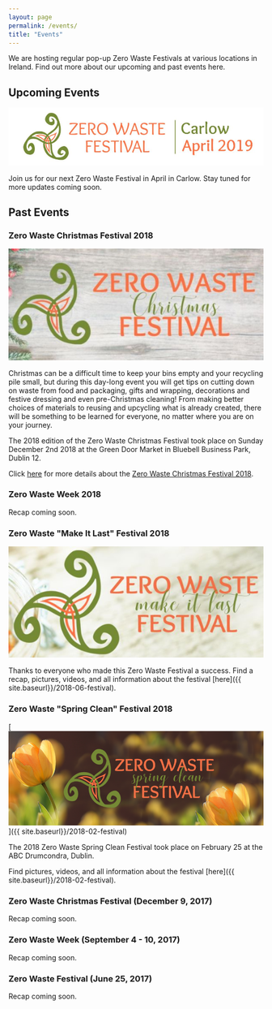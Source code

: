 ```yaml
---
layout: page
permalink: /events/
title: "Events"
---
```


We are hosting regular pop-up Zero Waste Festivals at various locations in Ireland. Find out more about our upcoming and past events here.

## Upcoming Events

[<picture> <source media="(min-width: 650px)" srcset="/images/events/2019-02-festival/carlow-zero-waste-festival-logo-wide.jpg"> <img src="/images/events/2019-02-festival/carlow-zero-waste-festival-logo-long.jpg" alt="Zero Waste Festival Carlow 2019" style="width:auto;"> </picture>](/2019-02-festival)

Join us for our next Zero Waste Festival in April in Carlow. Stay tuned for more updates coming soon.


## Past Events
 
### Zero Waste Christmas Festival 2018

[<picture> <source media="(min-width: 650px)" srcset="/images/events/2018-12-festival/2018-12-zero-waste-christmas-festival-logo-wide.jpg"> <img src="/images/events/2018-12-festival/2018-12-zero-waste-christmas-festival-logo-long.jpg" alt="Zero Waste Christmas Festival 2018" style="width:auto;"> </picture>](/2018-12-festival)

Christmas can be a difficult time to keep your bins empty and your recycling pile small, but during this day-long event you will get tips on cutting down on waste from food and packaging, gifts and wrapping, decorations and festive dressing and even pre-Christmas cleaning! From making better choices of materials to reusing and upcycling what is already created, there will be something to be learned for everyone, no matter where you are on your journey.

The 2018 edition of the Zero Waste Christmas Festival took place on Sunday December 2nd 2018 at the Green Door Market in Bluebell Business Park, Dublin 12.

Click [here](/2018-12-festival) for more details about the [Zero Waste Christmas Festival 2018](/2018-12-festival).

### Zero Waste Week 2018

Recap coming soon.
 
### Zero Waste "Make It Last" Festival 2018

[<picture> <source media="(min-width: 650px)" srcset="/images/events/2018-06-festival/2018-06-zero-waste-summer-festival-logo-wide.jpg"> <img src="/images/events/2018-06-festival/2018-06-zero-waste-summer-festival-logo-short.jpg" alt="Zero Waste Summer Festival 2018" style="width:auto;"> </picture>](/2018-06-festival)

Thanks to everyone who made this Zero Waste Festival a success. Find a recap, pictures, videos, and all information about the festival [here]({{ site.baseurl}}/2018-06-festival).
 
 
### Zero Waste "Spring Clean" Festival 2018

[![Spring Clean Festival 2018](/images/events/2018-02-festival/spring-clean-festival-logo-850x315.png "pring Clean Festival 2018")]({{ site.baseurl}}/2018-02-festival)<br>

The 2018 Zero Waste Spring Clean Festival took place on February 25 at the ABC Drumcondra, Dublin.

Find pictures, videos, and all information about the festival [here]({{ site.baseurl}}/2018-02-festival).


### Zero Waste Christmas Festival (December 9, 2017)

Recap coming soon.


### Zero Waste Week (September 4 - 10, 2017)

Recap coming soon.


### Zero Waste Festival (June 25, 2017)

Recap coming soon.

